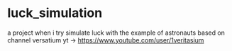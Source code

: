 # luck_simulation
a project when i try simulate luck with the example of astronauts 
based on channel versatium yt -> https://www.youtube.com/user/1veritasium
